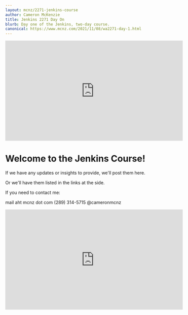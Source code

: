 ```yaml
---
layout: mcnz/2271-jenkins-course
author: Cameron McKenzie
title: Jenkins 2271 Day On
blurb: Day one of the Jenkins, two-day course.
canonical: https://www.mcnz.com/2021/11/08/wa2271-day-1.html
---
```


<div class="embed-responsive embed-responsive-16by9">
<iframe width="560" height="315" src="https://youtu.be/embed/6vBfgzdfGzg" frameborder="0" allow="accelerometer; autoplay; clipboard-write; encrypted-media; gyroscope; picture-in-picture" allowfullscreen></iframe>
</div>

# Welcome to the Jenkins Course!

If we have any updates or insights to provide, we'll post them here.

Or we'll have them listed in the links at the side.

If you need to contact me:

mail aht mcnz dot com
(289) 314-5715
@cameronmcnz


<div class="embed-responsive embed-responsive-16by9">
<iframe width="560" height="315" src="https://youtu.be/embed/rpChujKJOXo" frameborder="0" allow="accelerometer; autoplay; clipboard-write; encrypted-media; gyroscope; picture-in-picture" allowfullscreen></iframe>
</div>



